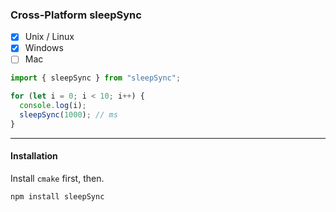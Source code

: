 ### Cross-Platform sleepSync

- [x] Unix / Linux
- [x] Windows
- [ ] Mac

```ts
import { sleepSync } from "sleepSync";

for (let i = 0; i < 10; i++) {
  console.log(i);
  sleepSync(1000); // ms
}
```

---

#### Installation

Install `cmake` first, then.

```shell
npm install sleepSync
```
